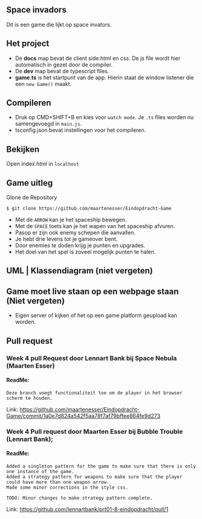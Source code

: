 ## Space invadors

Dit is een game die lijkt op space invators.

## Het project

- De **docs** map bevat de client side:html en css. De js file wordt hier automatisch in gezet door de compiler.
- De **dev** map bevat de typescript files.
- **game.ts** is het startpunt van de app. Hierin staat de window listener die een `new Game()` maakt.

## Compileren
- Druk op CMD+SHIFT+B en kies voor `watch mode`. Je `.ts` files worden nu samengevoegd in `main.js`.
- tsconfig.json bevat instellingen voor het compileren.

## Bekijken
Open index.html in `localhost`

## Game uitleg

Glone de Repository

```
$ git clone https://github.com/maartenesser/Eindopdracht-Game
```

- Met de ```ARROW``` kan je het spaceship bewegen.
- Met de ``` SPACE ``` toets kan je het wapen van het spaceship afvuren.
- Pasop er zijn ook enemy schepen die aanvallen.
- Je hebt drie levens tot je gameover bent.
- Door enemies te doden krijg je punten en upgrades.
- Het doel van het spel is zoveel mogelijk punten te halen.

## UML | Klassendiagram (niet vergeten)

## Game moet live staan op een webpage staan (Niet vergeten)
- Eigen server of kijken of het op een game platform geupload kan worden.

## Pull request

### Week 4 pull Request door Lennart Bank bij Space Nebula (Maarten Esser)

#### ReadMe:
``` Deze branch voegt functionaliteit toe om de player in het browser scherm te houden. ```

Link: https://github.com/maartenesser/Eindopdracht-Game/commit/1a0e7d824a542f5aa78f7af79bffee864fe9d273

### Week 4 Pull request door Maarten Esser bij Bubble Trouble (Lennart Bank); 

#### ReadMe:
```
Added a singleton pattern for the game to make sure that there is only one instance of the game.
Added a strategy pattern for weapons to make sure that the player could have more than one weapon arrow.
Made some minor corrections in the style css. 

TODO: Minor changes to make strategy pattern complete. 
```

Link: https://github.com/lennartbank/prt01-8-eindopdracht/pull/1

